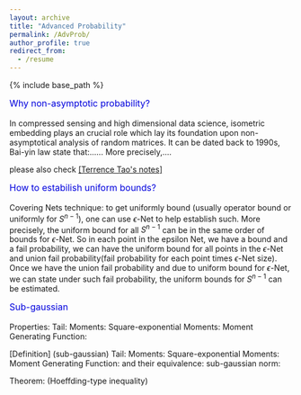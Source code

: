 ```yaml
---
layout: archive
title: "Advanced Probability"
permalink: /AdvProb/
author_profile: true
redirect_from:
  - /resume
---
```


{% include base_path %}
<!-- concentration inequality-->
<font size="3"><font color="#0000dd">Why non-asymptotic probability?</font><br /></font><br />
In compressed sensing and high dimensional data science, isometric embedding plays an crucial role which lay its foundation upon non-asymptotical analysis of random matrices. It can be dated back to 1990s, Bai-yin law state that:...... More precisely,....

please also check [[Terrence Tao's notes]](https://terrytao.wordpress.com/tag/bai-yin-theorem/)

<font size="3"><font color="#0000dd">How to estabilish uniform bounds?</font><br /></font><br />
Covering Nets technique: to get uniformly bound (usually operator bound or uniformly for $S^{n-1}$), one can use $\epsilon$-Net to help establish such. More precisely, the uniform bound for all $S^{n-1}$ can be in the same order of bounds for $\epsilon$-Net. So in each point in the epsilon Net, we have a bound and a fail probability, we can have the uniform bound for all points in the $\epsilon$-Net and union fail probability(fail probability for each point times $\epsilon$-Net size). Once we have the union fail probability and due to uniform bound for $\epsilon$-Net, we can state under such fail probability, the uniform bounds for $S^{n-1}$ can be estimated.

<font size="3"><font color="#0000dd">Sub-gaussian</font><br /></font><br />
Properties:
Tail:
Moments:
Square-exponential Moments:
Moment Generating Function:

[Definition] (sub-gaussian)
Tail:
Moments:
Square-exponential Moments:
Moment Generating Function:
and their equivalence:
sub-gaussian norm:

Theorem: (Hoeffding-type inequality)
<!-- 浅红色文字：<font color="#dd0000">浅红色文字：</font><br /> 
  浅蓝色文字：<font color="#0000dd">浅蓝色文字</font><br />
size为2：<font size="2">size为2</font><br />  -->
